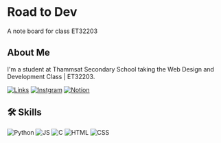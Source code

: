 
# Road to Dev

A note board for class ET32203

## About Me
I'm a student at Thammsat Secondary School taking the Web Design and Development Class | ET32203.




[![Links](https://img.shields.io/badge/links-000000?style=for-the-badge&logo=links&logoColor=white)](beacons.ai/somedragonfly)
[![Instgram](https://img.shields.io/badge/Instagram-000000?style=for-the-badge&logo=Instagram&logoColor=white)](https://www.instagram.com/somedragonfly?igsh=ZW5qaHl6MjhieXl4)
[![Notion](https://img.shields.io/badge/Notion-000000?style=for-the-badge&logo=Notion&logoColor=white)](https://www.notion.so/Web-Application-Web-Design-b42b03bb773a4d3585aa20027ca5dcb0?pvs=4)
## 🛠 Skills
![Python](https://img.shields.io/badge/Python-000000?style=for-the-badge&logo=Python&logoColor=white)
![JS](https://img.shields.io/badge/JS-000000?style=for-the-badge&logo=JavaScript&logoColor=white)
![C](https://img.shields.io/badge/C-000000?style=for-the-badge&logo=C&logoColor=white)
![HTML](https://img.shields.io/badge/HTML-000000?style=for-the-badge&logo=HTMLlinks&logoColor=white)
![CSS](https://img.shields.io/badge/CSS-000000?style=for-the-badge&logo=CSSr&logoColor=white)

